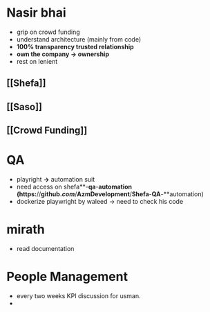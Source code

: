 
# Nasir bhai
- grip on crowd funding
- understand architecture (mainly from code)
- **100% transparency trusted relationship**
- **own the company -> ownership**
- rest on lenient

## [[Shefa]]

## [[Saso]]

## [[Crowd Funding]]

# QA
- playright **->** automation suit
- need access on shefa**-**qa**-**automation (https:**//**github._com_**/**AzmDevelopment**/**Shefa**-**QA**-**automation)
- dockerize playwright by waleed -> need to check his code


# mirath
- read documentation


# People Management
- every two weeks KPI discussion for usman.
- 

